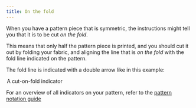 ```yaml
---
title: On the fold
---
```

When you have a pattern piece that is symmetric, the instructions might tell you that it is to be cut *on the fold*.

This means that only half the pattern piece is printed, and you should cut it out by folding your fabric, and 
aligning the line that is _on the fold_ with the fold line indicated on the pattern.

The fold line is indicated with a double arrow like in this example:

<Legend part="cutonfold">

A cut-on-fold indicator

</Legend>

<Tip>

For an overview of all indicators on your pattern, refer to the [pattern notation guide](/docs/various/notation/)

</Tip>

